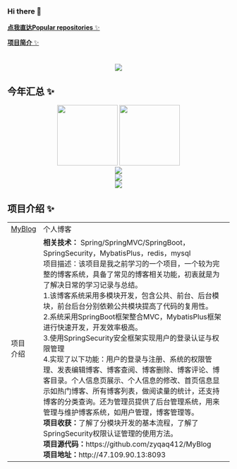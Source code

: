 ### Hi there 👋

<!--
**zyqaq412/zyqaq412** is a ✨ _special_ ✨ repository because its `README.md` (this file) appears on your GitHub profile.

Here are some ideas to get you started:

- 🔭 I’m currently working on ...

- 🌱 I’m currently learning ...

- 👯 I’m looking to collaborate on ...

- 🤔 I’m looking for help with ...

- 💬 Ask me about ...

- 📫 How to reach me: ...

- 😄 Pronouns: ...

- ⚡ Fun fact: ...
  
- -->
  
  <a href="#mw">**点我直达Popular repositories** ✨</a>
  
  <a href="#xm">**项目简介** ✨</a>
  
  <h1 align="center"> <a href="https://blog.csdn.net/zxwyhzy"> <img src="https://readme-typing-svg.herokuapp.com/?lines=println(%22Hello%2C%20World!%22);zyqaq412祝您今天愉快!&center=true&size=27"> </a> </h1>
  
  ## 今年汇总 ✨
  
  <div align="center">
      <img align="" height="137px" src="https://github-readme-stats-git-masterrstaa-rickstaa.vercel.app/api?username=zyqaq412&hide_title=true&hide_border=true&show_icons=true&include_all_commits=false&line_height=21&bg_color=0,EC6C6C,FFD479,FFFC79,73FA79&theme=graywhite&locale=cn"/>
      <img align="" height="137px" src="https://github-readme-stats-git-masterrstaa-rickstaa.vercel.app/api/top-langs/?username=zyqaq412&hide=css,html,javascript,scss,vue,less&hide_title=true&hide_border=true&layout=compact&bg_color=0,73FA79,73FDFF,D783FF&theme=graywhite&locale=cn" />
  </div>
  
  <div align="center"> <img src="https://github-readme-activity-graph.cyclic.app/graph?username=zyqaq412&bg_color=fffff0&color=708090&line=24292e&point=24292e&area=true&hide_border=true" /> </div>
  
  <div align="center"><img src="https://metrics.lecoq.io/zyqaq412?template=classic&isocalendar=1&activity=1&base=header%2C%20activity%2C%20community%2C%20repositories%2C%20metadata&base.indepth=false&base.hireable=false&base.skip=false&isocalendar=false&isocalendar.duration=half-year&activity=false&activity.limit=5&activity.load=300&activity.days=14&activity.visibility=all&activity.timestamps=false&activity.filter=all&config.timezone=Asia%2FShanghai"    /></div>
  
  <div align="center"> <img src="https://visitor-badge.glitch.me/badge?page_id=zyqaq412" /> </div>
  
  ## 项目介绍 ✨
  
  <div id="xm"></div>
  <table>
      <tr>
      	<td><a href="https://github.com/zyqaq412/MyBlog">MyBlog</a></td>
          <td>个人博客</td>
      </tr>
      <tr>
      	<td>项目<br>介绍</td>
          <td> 
              <b>相关技术：</b> Spring/SpringMVC/SpringBoot，SpringSecurity，MybatisPlus，redis，mysql<br>
  项目描述：该项目是我之前学习的一个项目，一个较为完整的博客系统，具备了常见的博客相关功能，初衷就是为了解决日常的学习记录与总结。<br>
  1.该博客系统采用多模块开发，包含公共、前台、后台模块，前台后台分别依赖公共模块提高了代码的复用性。<br>
  2.系统采用SpringBoot框架整合MVC，MybatisPlus框架进行快速开发，开发效率极高。<br>
  3.使用SpringSecurity安全框架实现用户的登录认证与权限管理<br>
  4.实现了以下功能：用户的登录与注册、系统的权限管理、发表编辑博客、博客查阅、博客删除、博客评论、博客目录。个人信息页展示、个人信息的修改、首页信息显示如热门博客、所有博客列表，做阅读量的统计，还支持博客的分类查询。还为管理员提供了后台管理系统，用来管理与维护博客系统，如用户管理，博客管理等。<br>
  <b>项目收获：</b>了解了分模块开发的基本流程，了解了SpringSecurity权限认证管理的使用方法。<br>
  <b>项目源代码：</b>https://github.com/zyqaq412/MyBlog<br>
  <b>项目地址：</b>http://47.109.90.13:8093
          </td>
      </tr>
  </table>
  
  
  
  
  
  
  
  
  <div id="mw"></div>

